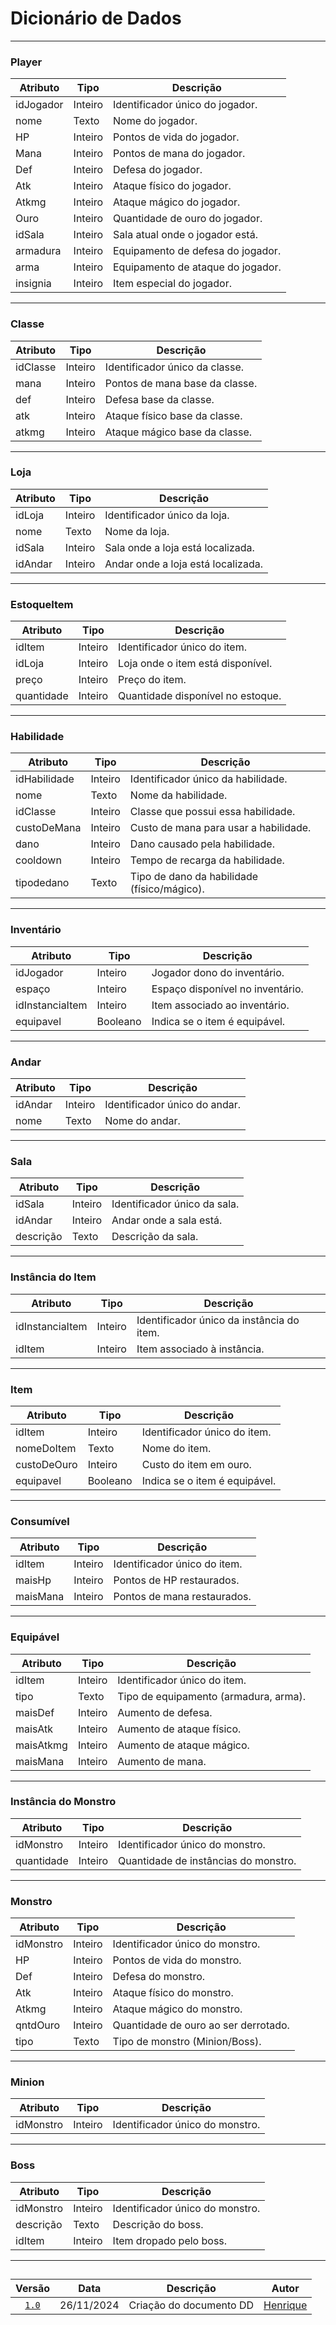 # Dicionário de Dados

---

### **Player**
| Atributo     | Tipo     | Descrição                           |
|--------------|----------|-------------------------------------|
| idJogador    | Inteiro  | Identificador único do jogador.     |
| nome         | Texto    | Nome do jogador.                   |
| HP           | Inteiro  | Pontos de vida do jogador.          |
| Mana         | Inteiro  | Pontos de mana do jogador.          |
| Def          | Inteiro  | Defesa do jogador.                 |
| Atk          | Inteiro  | Ataque físico do jogador.           |
| Atkmg        | Inteiro  | Ataque mágico do jogador.           |
| Ouro         | Inteiro  | Quantidade de ouro do jogador.      |
| idSala       | Inteiro  | Sala atual onde o jogador está.     |
| armadura     | Inteiro  | Equipamento de defesa do jogador.   |
| arma         | Inteiro  | Equipamento de ataque do jogador.   |
| insignia     | Inteiro  | Item especial do jogador.           |

---

### **Classe**
| Atributo  | Tipo     | Descrição                         |
|-----------|----------|-----------------------------------|
| idClasse  | Inteiro  | Identificador único da classe.     |
| mana      | Inteiro  | Pontos de mana base da classe.     |
| def       | Inteiro  | Defesa base da classe.             |
| atk       | Inteiro  | Ataque físico base da classe.      |
| atkmg     | Inteiro  | Ataque mágico base da classe.      |

---

### **Loja**
| Atributo  | Tipo     | Descrição                         |
|-----------|----------|-----------------------------------|
| idLoja    | Inteiro  | Identificador único da loja.       |
| nome      | Texto    | Nome da loja.                     |
| idSala    | Inteiro  | Sala onde a loja está localizada.  |
| idAndar   | Inteiro  | Andar onde a loja está localizada. |

---

### **EstoqueItem**
| Atributo   | Tipo     | Descrição                           |
|------------|----------|-------------------------------------|
| idItem     | Inteiro  | Identificador único do item.        |
| idLoja     | Inteiro  | Loja onde o item está disponível.   |
| preço      | Inteiro  | Preço do item.                     |
| quantidade | Inteiro  | Quantidade disponível no estoque.   |

---

### **Habilidade**
| Atributo     | Tipo     | Descrição                              |
|--------------|----------|----------------------------------------|
| idHabilidade | Inteiro  | Identificador único da habilidade.      |
| nome         | Texto    | Nome da habilidade.                   |
| idClasse     | Inteiro  | Classe que possui essa habilidade.     |
| custoDeMana  | Inteiro  | Custo de mana para usar a habilidade.   |
| dano         | Inteiro  | Dano causado pela habilidade.          |
| cooldown     | Inteiro  | Tempo de recarga da habilidade.        |
| tipodedano   | Texto    | Tipo de dano da habilidade (físico/mágico). |

---

### **Inventário**
| Atributo         | Tipo     | Descrição                          |
|------------------|----------|------------------------------------|
| idJogador        | Inteiro  | Jogador dono do inventário.         |
| espaço           | Inteiro  | Espaço disponível no inventário.   |
| idInstanciaItem  | Inteiro  | Item associado ao inventário.      |
| equipavel        | Booleano | Indica se o item é equipável.      |

---

### **Andar**
| Atributo  | Tipo     | Descrição                |
|-----------|----------|--------------------------|
| idAndar   | Inteiro  | Identificador único do andar. |
| nome      | Texto    | Nome do andar.           |

---

### **Sala**
| Atributo  | Tipo     | Descrição                |
|-----------|----------|--------------------------|
| idSala    | Inteiro  | Identificador único da sala. |
| idAndar   | Inteiro  | Andar onde a sala está.  |
| descrição | Texto    | Descrição da sala.       |

---

### **Instância do Item**
| Atributo        | Tipo     | Descrição                    |
|-----------------|----------|------------------------------|
| idInstanciaItem | Inteiro  | Identificador único da instância do item. |
| idItem          | Inteiro  | Item associado à instância.   |

---

### **Item**
| Atributo      | Tipo     | Descrição                          |
|---------------|----------|------------------------------------|
| idItem        | Inteiro  | Identificador único do item.       |
| nomeDoItem    | Texto    | Nome do item.                     |
| custoDeOuro   | Inteiro  | Custo do item em ouro.            |
| equipavel     | Booleano | Indica se o item é equipável.     |

---

### **Consumível**
| Atributo  | Tipo     | Descrição                      |
|-----------|----------|--------------------------------|
| idItem    | Inteiro  | Identificador único do item.   |
| maisHp    | Inteiro  | Pontos de HP restaurados.      |
| maisMana  | Inteiro  | Pontos de mana restaurados.    |

---

### **Equipável**
| Atributo  | Tipo     | Descrição                          |
|-----------|----------|------------------------------------|
| idItem    | Inteiro  | Identificador único do item.       |
| tipo      | Texto    | Tipo de equipamento (armadura, arma). |
| maisDef   | Inteiro  | Aumento de defesa.                |
| maisAtk   | Inteiro  | Aumento de ataque físico.         |
| maisAtkmg | Inteiro  | Aumento de ataque mágico.         |
| maisMana  | Inteiro  | Aumento de mana.                 |

---

### **Instância do Monstro**
| Atributo    | Tipo     | Descrição                          |
|-------------|----------|------------------------------------|
| idMonstro   | Inteiro  | Identificador único do monstro.    |
| quantidade  | Inteiro  | Quantidade de instâncias do monstro. |

---

### **Monstro**
| Atributo   | Tipo     | Descrição                          |
|------------|----------|------------------------------------|
| idMonstro  | Inteiro  | Identificador único do monstro.    |
| HP         | Inteiro  | Pontos de vida do monstro.         |
| Def        | Inteiro  | Defesa do monstro.                |
| Atk        | Inteiro  | Ataque físico do monstro.          |
| Atkmg      | Inteiro  | Ataque mágico do monstro.          |
| qntdOuro   | Inteiro  | Quantidade de ouro ao ser derrotado. |
| tipo       | Texto    | Tipo de monstro (Minion/Boss).    |

---

### **Minion**
| Atributo   | Tipo     | Descrição                          |
|------------|----------|------------------------------------|
| idMonstro  | Inteiro  | Identificador único do monstro.    |

---

### **Boss**
| Atributo   | Tipo     | Descrição                          |
|------------|----------|------------------------------------|
| idMonstro  | Inteiro  | Identificador único do monstro.    |
| descrição  | Texto    | Descrição do boss.                |
| idItem     | Inteiro  | Item dropado pelo boss.           |

--- 

## 
| Versão |    Data    | Descrição               | Autor                                                                                                                 |
| :----: | :--------: | ----------------------- | --------------------------------------------------------------------------------------------------------------------- |
| [`1.0`](/Modulo_1/DD(Dicinario_de_Dados).md)  | 26/11/2024 | Criação do documento DD | [Henrique ](https://github.com/henriquecq)                          |